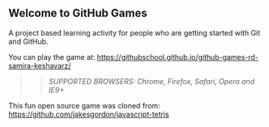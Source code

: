 ## Welcome to GitHub Games

A project based learning activity for people who are getting started with Git and GitHub.

You can play the game at: https://githubschool.github.io/github-games-rd-samira-keshavarz/


>> _*SUPPORTED BROWSERS*: Chrome, Firefox, Safari, Opera and IE9+_

This fun open source game was cloned from: https://github.com/jakesgordon/javascript-tetris
